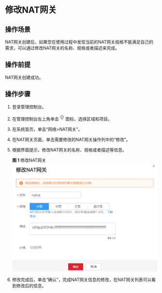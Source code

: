 # 修改NAT网关<a name="nat_01_0001"></a>

## 操作场景<a name="section5439700611149"></a>

NAT网关创建后，如果您在使用过程中发现当前的NAT网关规格不能满足自己的需求，可以通过修改NAT网关的名称、规格或者描述来完成。

## 操作前提<a name="section24081145174428"></a>

NAT网关创建成功。

## 操作步骤<a name="section25378358174522"></a>

1.  登录管理控制台。
2.  在管理控制台左上角单击![](figures/icon_location.png)图标，选择区域和项目。
3.  在系统首页，单击“网络\>NAT网关”。
4.  在NAT网关页面，单击需要修改的NAT网关操作列中的“修改”。
5.  根据界面提示，修改NAT网关的名称、规格或者描述等信息。

    **图 1**  修改NAT网关<a name="fig15324851114320"></a>  
    ![](figures/modify_nat.png "修改NAT网关")

6.  修改完成后，单击“确认”，完成NAT网关信息的修改，在NAT网关列表可以看到修改后的信息。

